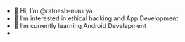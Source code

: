 - 👋 Hi, I’m @ratnesh-maurya
- 👀 I’m interested in ethical hacking and App Development 
- 🌱 I’m currently learning Android Develepment 
-  

<!---
ratnesh-maurya/ratnesh-maurya is a ✨ special ✨ repository because its `README.md` (this file) appears on your GitHub profile.
You can click the Preview link to take a look at your changes.
--->
